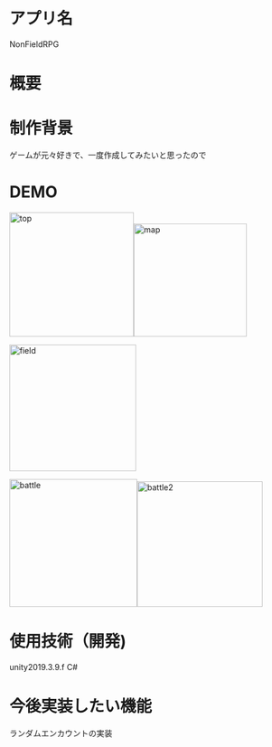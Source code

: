 # アプリ名
NonFieldRPG

# 概要

# 制作背景
ゲームが元々好きで、一度作成してみたいと思ったので

# DEMO

<img width="220" alt="top" src="https://user-images.githubusercontent.com/61728213/81072034-80273500-8f20-11ea-9200-59ba33e9bc8b.png"><img width="200" alt="map" src="https://user-images.githubusercontent.com/61728213/81071995-7271af80-8f20-11ea-8178-88082e72bb63.png">

<img width="224" alt="field" src="https://user-images.githubusercontent.com/61728213/81071943-60900c80-8f20-11ea-9316-df9795ce0a49.png">

<img width="226" alt="battle" src="https://user-images.githubusercontent.com/61728213/81070419-2a518d80-8f1e-11ea-9171-12aba236f4ea.png"><img width="222" alt="battle2" src="https://user-images.githubusercontent.com/61728213/81071520-cd56d700-8f1f-11ea-9241-783b8e99dbe3.png">



# 使用技術（開発)
unity2019.3.9.f
C#

# 今後実装したい機能　
ランダムエンカウントの実装
